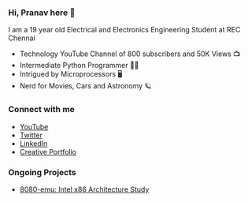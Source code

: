 <h3 align="centre"> Hi, Pranav here 👋 </h3>

I am a 19 year old Electrical and Electronics Engineering Student at REC Chennai
- Technology YouTube Channel of 800 subscribers and 50K Views 📺
- Intermediate Python Programmer 🧑‍💻
- Intrigued by Microprocessors 🖥️
- Nerd for Movies, Cars and Astronomy 🪐

### Connect with me
- [YouTube](http://youtube.com/c/pranavavn)
- [Twitter](https://twitter.com/pranav_avn)
- [LinkedIn](https://linkedin.com/in/pranav-avn)
- [Creative Portfolio](https://pranavavn.com)

### Ongoing Projects
- [8080-emu: Intel x86 Architecture Study](https://github.com/pranav-avn/8080-emu)
